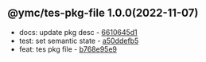 <a name="1.0.0"></a>

## @ymc/tes-pkg-file 1.0.0(2022-11-07) 
- docs: update pkg desc - [6610645d1](https://github.com/ymc-github/js-idea/commit/96610645d1d422c611496ef1edacd8620fe108c0 "docs(core): update pkg desc&#10;&#10;add more case&#10;allow cli input&#10;&#10;generated by ymc@robot")
- test: set semantic state - [a50ddefb5](https://github.com/ymc-github/js-idea/commit/da50ddefb5d903324f32adf30224d4d49816a083 "test(core): set semantic state&#10;&#10;update lin,tes state in readme.md&#10;update banner in dist&#10;&#10;generated by ymc@robot")
- feat: tes pkg file - [b768e95e9](https://github.com/ymc-github/js-idea/commit/6b768e95e9229d134113683a025f4112f10849f5 "feat(core): tes pkg file&#10;&#10;to keep zero error,warn&#10;to keep package.json to be not-modified&#10;&#10;generated by ymc@robot")